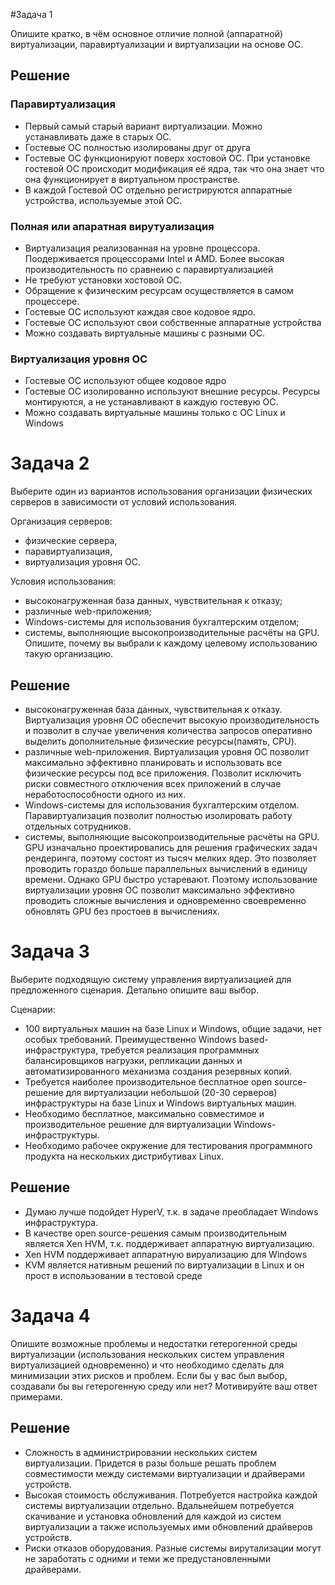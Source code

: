 #Задача 1

Опишите кратко, в чём основное отличие полной (аппаратной) виртуализации, паравиртуализации и виртуализации на основе ОС.

## Решение

### Паравиртуализация

- Первый самый старый вариант виртуализации. Можно устанавливать даже в старых ОС. 
- Гостевые ОС полностью изолированы друг от друга
- Гостевые ОС функционируют поверх хостовой ОС. При установке гостевой ОС происходит модификация её ядра, так что она знает что она функционирует в виртуальном пространстве.
- В каждой Гостевой ОС отдельно регистрируются аппаратные устройства, используемые этой ОС. 

### Полная или апаратная вирутуализация

- Виртуализация реализованная на уровне процессора. Поодерживается процессорами Intel и AMD. Более высокая производительность по сравнеию с паравиртуализацией
- Не требуют установки хостовой ОС.
- Обращение к физическим ресурсам осуществляется в самом процессере. 
- Гостевые ОС используют каждая свое кодовое ядро.
- Гостевые ОС используют свои собственные аппаратные устройства
- Можно создавать виртуальные машины с разными ОС.

### Виртуализация уровня ОС

- Гостевые ОС используют общее кодовое ядро
- Гостевые ОС изолированно используют внешние ресурсы. Ресурсы монтируются, а не устанавливают в каждую гостевую ОС.
- Можно создавать виртуальные машины только с ОС Linux и Windows

# Задача 2
Выберите один из вариантов использования организации физических серверов в зависимости от условий использования.

Организация серверов:

- физические сервера,
- паравиртуализация,
- виртуализация уровня ОС.

Условия использования:

- высоконагруженная база данных, чувствительная к отказу;
- различные web-приложения;
- Windows-системы для использования бухгалтерским отделом;
- системы, выполняющие высокопроизводительные расчёты на GPU.
Опишите, почему вы выбрали к каждому целевому использованию такую организацию.

## Решение

- высоконагруженная база данных, чувствительная к отказу. Виртуализация уровня ОС обеспечит высокую производительность и позволит в случае увеличения количества запросов оперативно выделить дополнительные физические ресурсы(память, CPU).
- различные web-приложения. Виртуализация уровня ОС позволит максимально эффективно планировать и использовать все физические ресурсы под все приложения. Позволит исключить риски совместного отключения всех приложений в случае неработоспособности одного из них.
- Windows-системы для использования бухгалтерским отделом. Паравиртуализация позволит полностью изолировать работу отдельных сотрудников.
- системы, выполняющие высокопроизводительные расчёты на GPU. GPU изначально проектировались для решения графических задач рендеринга, поэтому состоят из тысяч мелких ядер. Это позволяет проводить гораздо больше параллельных вычислений в единицу времени. Однако GPU быстро устаревают. Поэтому использование виртуализации уровня ОС позволит максимально эффективно проводить сложные вычисления и одновременно своевременно обновлять GPU без простоев в вычислениях. 

# Задача 3
Выберите подходящую систему управления виртуализацией для предложенного сценария. Детально опишите ваш выбор.

Сценарии:

- 100 виртуальных машин на базе Linux и Windows, общие задачи, нет особых требований. Преимущественно Windows based-инфраструктура, требуется реализация программных балансировщиков нагрузки, репликации данных и автоматизированного механизма создания резервных копий.
- Требуется наиболее производительное бесплатное open source-решение для виртуализации небольшой (20-30 серверов) инфраструктуры на базе Linux и Windows виртуальных машин.
- Необходимо бесплатное, максимально совместимое и производительное решение для виртуализации Windows-инфраструктуры.
- Необходимо рабочее окружение для тестирования программного продукта на нескольких дистрибутивах Linux.

## Решение

- Думаю лучше подойдет HyperV, т.к. в задаче преобладает Windows инфраструктура.
- В качестве open source-решения самым производительным является Xen HVM, т.к. поддерживает аппаратную виртуализацию.
- Xen HVM поддерживает аппаратную вируализацию для Windows 
- KVM является нативным решений по виртуализации в Linux и он прост в использовании в тестовой среде

# Задача 4

Опишите возможные проблемы и недостатки гетерогенной среды виртуализации (использования нескольких систем управления виртуализацией одновременно) и что необходимо сделать для минимизации этих рисков и проблем. Если бы у вас был выбор, создавали бы вы гетерогенную среду или нет? Мотивируйте ваш ответ примерами.

## Решение

- Сложность в администрировании нескольких систем виртуализации. Придется в разы больше решать проблем совместимости между системами виртуализации и драйверами устройств.
- Высокая стоимость обслуживания. Потребуется настройка каждой системы виртуализации отдельно. Вдальнейшем потребуется скачивание и установка обновлений для каждой из систем виртуализации а также используемых ими обновлений драйверов устройств. 
- Риски отказов оборудования. Разные системы вирутализации могут не заработать с одними и теми же предустановленными драйверами.
